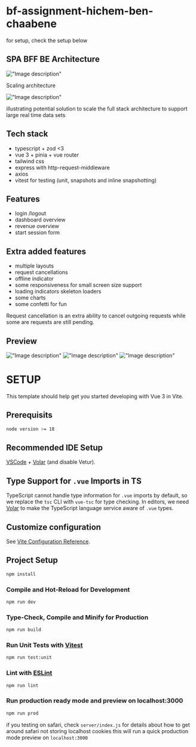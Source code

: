 # bf-assignment-hichem-ben-chaabene

for setup, check the setup below

## SPA BFF BE Architecture

!["Image description"](arc.png)

Scaling architecture

!["Image description"](scale.png)

illustrating potential solution to scale the full stack architecture
to support large real time data sets

## Tech stack

- typescript + zod <3
- vue 3 + pinia + vue router
- tailwind css
- express with http-request-middleware
- axios
- vitest for testing (unit, snapshots and inline snapshotting)

## Features

- login /logout
- dashboard overview
- revenue overview
- start session form

## Extra added features

- multiple layouts
- request cancellations
- offline indicator
- some responsiveness for small screen size support
- loading indicators skeleton loaders
- some charts
- some confetti for fun

Request cancellation is an extra ability to cancel outgoing requests
while some are requests are still pending.

## Preview

!["Image description"](preview-1.png)
!["Image description"](preview-2.png)
!["Image description"](preview-3.png)

# SETUP

This template should help get you started developing with Vue 3 in Vite.

## Prerequisits

```sh
node version >= 18
```

## Recommended IDE Setup

[VSCode](https://code.visualstudio.com/) + [Volar](https://marketplace.visualstudio.com/items?itemName=Vue.volar) (and disable Vetur).

## Type Support for `.vue` Imports in TS

TypeScript cannot handle type information for `.vue` imports by default, so we replace the `tsc` CLI with `vue-tsc` for type checking. In editors, we need [Volar](https://marketplace.visualstudio.com/items?itemName=Vue.volar) to make the TypeScript language service aware of `.vue` types.

## Customize configuration

See [Vite Configuration Reference](https://vitejs.dev/config/).

## Project Setup

```sh
npm install
```

### Compile and Hot-Reload for Development

```sh
npm run dev
```

### Type-Check, Compile and Minify for Production

```sh
npm run build
```

### Run Unit Tests with [Vitest](https://vitest.dev/)

```sh
npm run test:unit
```

### Lint with [ESLint](https://eslint.org/)

```sh
npm run lint
```

### Run production ready mode and preview on localhost:3000

```sh
npm run prod
```

if you testing on safari, check `server/index.js` for details about how to
get around safari not storing localhost cookies
this will run a quick production mode preview on `localhost:3000`
